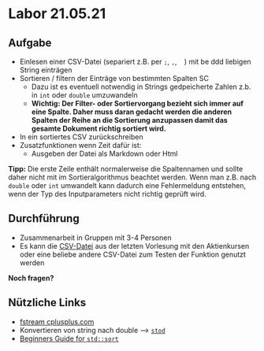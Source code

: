 # Labor 21.05.21

## Aufgabe
- Einlesen einer CSV-Datei (separiert z.B. per `;`, `,`, ` ` ) mit be ddd liebigen String einträgen
- Sortieren / filtern der Einträge von bestimmten Spalten SC
  - Dazu ist es eventuell notwendig in Strings gedpeicherte Zahlen z.b. in `int` oder `double` umzuwandeln
  - **Wichtig: Der Filter- oder Sortiervorgang bezieht sich immer auf eine Spalte. Daher muss daran gedacht werden die anderen Spalten der Reihe an die Sortierung anzupassen damit das gesamte Dokument richtig sortiert wird.**
- In ein sortiertes CSV zurückschreiben
- Zusatzfunktionen wenn Zeit dafür ist:
  - Ausgeben der Datei als Markdown oder Html


**Tipp:** Die erste Zeile enthält normalerweise die Spaltennamen und sollte daher nicht mit im Sortieralgorithmus beachtet werden. Wenn man z.B. nach `double` oder `int` umwandelt kann dadurch eine Fehlermeldung entstehen, wenn der Typ des Inputparameters nicht richtig geprüft wird.

## Durchführung
- Zusammenarbeit in Gruppen mit 3-4 Personen
- Es kann die [CSV-Datei](https://github.com/TEL20A/Informatik-2/blob/main/Vorlesungsmaterial/21-05-17/wkn_716460_historic.csv) aus der letzten Vorlesung mit den Aktienkursen oder eine beliebe andere CSV-Datei zum Testen der Funktion genutzt werden


**Noch fragen?**


## Nützliche Links

- [fstream cplusplus.com](https://www.cplusplus.com/reference/fstream/fstream/)
- Konvertieren von string nach double --> [`stod`](https://www.cplusplus.com/reference/string/stod/)
- [Beginners Guide for `std::sort`](https://www.cplusplus.com/articles/NhA0RXSz/)
